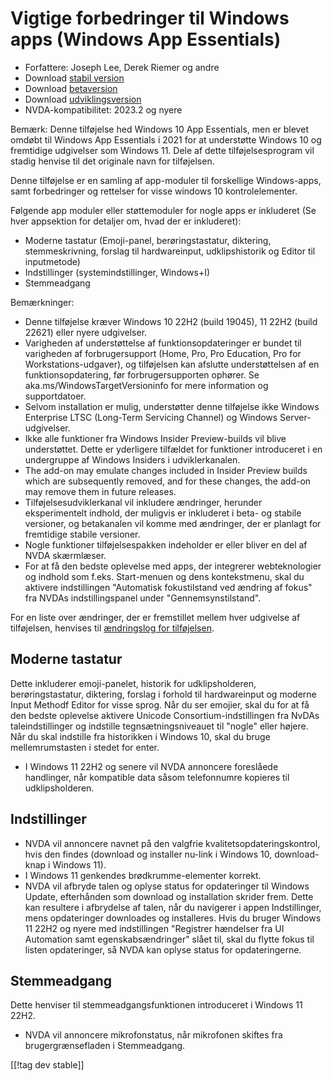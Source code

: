 # Vigtige forbedringer til Windows apps (Windows App Essentials) #

* Forfattere: Joseph Lee, Derek Riemer og andre
* Download [stabil version][1]
* Download [betaversion][2]
* Download [udviklingsversion][3]
* NVDA-kompatibilitet: 2023.2 og nyere

Bemærk: Denne tilføjelse hed Windows 10 App Essentials, men er blevet omdøbt
til Windows App Essentials i 2021 for at understøtte Windows 10 og
fremtidige udgivelser som Windows 11. Dele af dette tilføjelsesprogram vil
stadig henvise til det originale navn for tilføjelsen.

Denne tilføjelse er en samling af app-moduler til forskellige Windows-apps,
samt forbedringer og rettelser for visse windows 10 kontrolelementer.

Følgende app moduler eller støttemoduler for nogle apps er inkluderet (Se
hver appsektion for detaljer om, hvad der er inkluderet):

* Moderne tastatur (Emoji-panel, berøringstastatur, diktering,
  stemmeskrivning, forslag til hardwareinput, udklipshistorik og Editor til
  inputmetode)
* Indstillinger (systemindstillinger, Windows+I)
* Stemmeadgang

Bemærkninger:

* Denne tilføjelse kræver Windows 10 22H2 (build 19045), 11 22H2 (build
  22621) eller nyere udgivelser.
* Varigheden af understøttelse af funktionsopdateringer er bundet til
  varigheden af forbrugersupport (Home, Pro, Pro Education, Pro for
  Workstations-udgaver), og tilføjelsen kan afslutte understøttelsen af en
  funktionsopdatering, før forbrugersupporten ophører. Se
  aka.ms/WindowsTargetVersioninfo for mere information og supportdatoer.
* Selvom installation er mulig, understøtter denne tilføjelse ikke Windows
  Enterprise LTSC (Long-Term Servicing Channel) og Windows
  Server-udgivelser.
* Ikke alle funktioner fra Windows Insider Preview-builds vil blive
  understøttet. Dette er yderligere tilfældet for funktioner introduceret i
  en undergruppe af Windows Insiders i udviklerkanalen.
* The add-on may emulate changes included in Insider Preview builds which
  are subsequently removed, and for these changes, the add-on may remove
  them in future releases.
* Tilføjelsesudviklerkanal vil inkludere ændringer, herunder eksperimentelt
  indhold, der muligvis er inkluderet i beta- og stabile versioner, og
  betakanalen vil komme med ændringer, der er planlagt for fremtidige
  stabile versioner.
* Nogle funktioner tilføjelsespakken indeholder er eller bliver en del af
  NVDA skærmlæser.
* For at få den bedste oplevelse med apps, der integrerer webteknologier og
  indhold som f.eks. Start-menuen og dens kontekstmenu, skal du aktivere
  indstillingen "Automatisk fokustilstand ved ændring af fokus" fra NVDAs
  indstillingspanel under "Gennemsynstilstand".

For en liste over ændringer, der er fremstillet mellem hver udgivelse af
tilføjelsen, henvises til [ændringslog for tilføjelsen][4].

## Moderne tastatur

Dette inkluderer emoji-panelet, historik for udklipsholderen,
berøringstastatur, diktering, forslag i forhold til hardwareinput og moderne
Input Methodf Editor for visse sprog. Når du ser emojier, skal du for at få
den bedste oplevelse aktivere Unicode Consortium-indstillingen fra NvDAs
taleindstillinger og indstille tegnsætningsniveauet til "nogle" eller
højere. Når du skal indstille fra historikken i Windows 10, skal du bruge
mellemrumstasten i stedet for enter.

* I Windows 11 22H2 og senere vil NVDA annoncere foreslåede handlinger, når
  kompatible data såsom telefonnumre kopieres til udklipsholderen.

## Indstillinger

* NVDA vil annoncere navnet på den valgfrie kvalitetsopdateringskontrol,
  hvis den findes (download og installer nu-link i Windows 10, download-knap
  i Windows 11).
* I Windows 11 genkendes brødkrumme-elementer korrekt.
* NVDA vil afbryde talen og oplyse status for opdateringer til Windows
  Update, efterhånden som download og installation skrider frem. Dette kan
  resultere i afbrydelse af talen, når du navigerer i appen Indstillinger,
  mens opdateringer downloades og installeres. Hvis du bruger Windows 11
  22H2 og nyere med indstillingen "Registrer hændelser fra UI Automation
  samt egenskabsændringer" slået til, skal du flytte fokus til listen
  opdateringer, så NVDA kan oplyse status for opdateringerne.

## Stemmeadgang

Dette henviser til stemmeadgangsfunktionen introduceret i Windows 11 22H2.

* NVDA vil annoncere mikrofonstatus, når mikrofonen skiftes fra
  brugergrænsefladen i Stemmeadgang.

[[!tag dev stable]]

[1]: https://www.nvaccess.org/addonStore/legacy?file=wintenApps

[2]: https://www.nvaccess.org/addonStore/legacy?file=wintenApps-beta

[3]: https://www.nvaccess.org/addonStore/legacy?file=wintenApps-dev

[4]: https://github.com/josephsl/wintenapps/wiki/w10changelog

